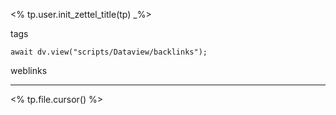 <% tp.user.init_zettel_title(tp) _%>

tags 
```dataviewjs
await dv.view("scripts/Dataview/backlinks");
```
weblinks 
___
<% tp.file.cursor() %>